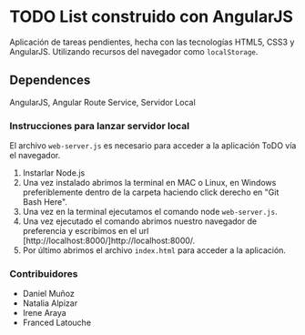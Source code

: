 TODO List construido con AngularJS
=======

Aplicación de tareas pendientes, hecha con las tecnologías HTML5, CSS3 y AngularJS. Utilizando recursos del navegador como `localStorage`.

Dependences
-----------
AngularJS, Angular Route Service, Servidor Local


### Instrucciones para lanzar servidor local
El archivo `web-server.js` es necesario para acceder a la aplicación ToDO vía el navegador.

1. Instarlar Node.js
2. Una vez instalado abrimos la terminal en MAC o Linux, en Windows preferiblemente dentro de la carpeta haciendo click derecho en "Git Bash Here".
3. Una vez en la terminal ejecutamos el comando node `web-server.js`.
4. Una vez ejecutado el comando abrimos nuestro navegador de preferencia y escribimos en el url [http://localhost:8000/]http://localhost:8000/.
5. Por último abrimos el archivo `index.html` para acceder a la aplicación.

### Contribuidores
* Daniel Muñoz
* Natalia Alpizar
* Irene Araya
* Franced Latouche